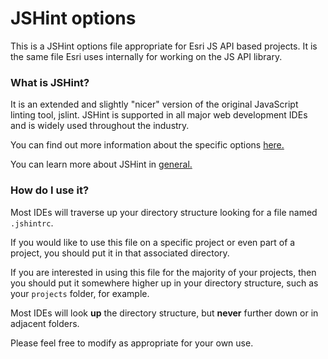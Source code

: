 # JSHint options

This is a JSHint options file appropriate for Esri JS API based projects.
It is the same file Esri uses internally for working on the JS API library.

### What is JSHint?

It is an extended and slightly "nicer" version of the original JavaScript linting tool, jslint.
JSHint is supported in all major web development IDEs and is widely used throughout the industry.

You can find out more information about the specific options [here.](http://jshint.com/docs/options/)

You can learn more about JSHint in [general.](http://jshint.com/about/)

### How do I use it?

Most IDEs will traverse up your directory structure looking for a file named `.jshintrc`.

If you would like to use this file on a specific project or even part of a project, you should put it in that associated directory.

If you are interested in using this file for the majority of your projects, then you should put it somewhere higher up in your directory structure, such as your `projects` folder, for example.

Most IDEs will look **up** the directory structure, but **never** further down or in adjacent folders.

Please feel free to modify as appropriate for your own use.
